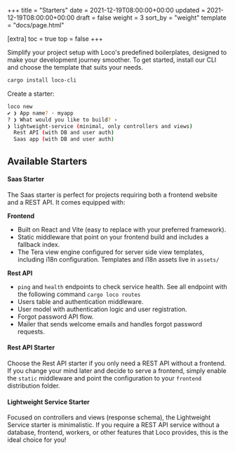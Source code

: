 +++
title = "Starters"
date = 2021-12-19T08:00:00+00:00
updated = 2021-12-19T08:00:00+00:00
draft = false
weight = 3
sort_by = "weight"
template = "docs/page.html"

[extra]
toc = true
top = false
+++

Simplify your project setup with Loco's predefined boilerplates, designed to make your development journey smoother. To get started, install our CLI and choose the template that suits your needs.

```sh
cargo install loco-cli
```

Create a starter:

```sh
loco new
✔ ❯ App name? · myapp
? ❯ What would you like to build? ›
❯ lightweight-service (minimal, only controllers and views)
  Rest API (with DB and user auth)
  Saas app (with DB and user auth)
```

## Available Starters

#### Saas Starter

The Saas starter is perfect for projects requiring both a frontend website and a REST API. It comes equipped with:

**Frontend**

- Built on React and Vite (easy to replace with your preferred framework).
- Static middleware that point on your frontend build and includes a fallback index.
- The Tera view engine configured for server side view templates, including i18n configuration. Templates and i18n assets live in `assets/`

**Rest API**

- `ping` and `health` endpoints to check service health. See all endpoint with the following command `cargo loco routes`
- Users table and authentication middleware.
- User model with authentication logic and user registration.
- Forgot password API flow.
- Mailer that sends welcome emails and handles forgot password requests.

#### Rest API Starter

Choose the Rest API starter if you only need a REST API without a frontend. If you change your mind later and decide to serve a frontend, simply enable the `static` middleware and point the configuration to your `frontend` distribution folder.

#### Lightweight Service Starter

Focused on controllers and views (response schema), the Lightweight Service starter is minimalistic. If you require a REST API service without a database, frontend, workers, or other features that Loco provides, this is the ideal choice for you!

